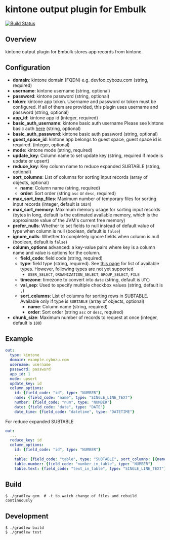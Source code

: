# kintone output plugin for Embulk

[![Build Status](https://travis-ci.org/trocco-io/embulk-output-kintone.svg?branch=master)](https://travis-ci.org/trocco-io/embulk-output-kintone)

## Overview

kintone output plugin for Embulk stores app records from kintone.

## Configuration

- **domain**: kintone domain (FQDN) e.g. devfoo.cybozu.com (string, required)
- **username**: kintone username (string, optional)
- **password**: kintone password (string, optional)
- **token**: kintone app token. Username and password or token must be configured. If all of them are provided, this plugin uses username and password (string, optional)
- **app_id**: kintone app id (integer, required)
- **basic_auth_username**: kintone basic auth username Please see kintone basic auth [here](https://jp.cybozu.help/general/en/admin/list_security/list_ip_basic/basic_auth.html) (string, optional)
- **basic_auth_password**: kintone basic auth password (string, optional)
- **guest_space_id**: kintone app belongs to guest space, guest space id is required. (integer, optional)
- **mode**: kintone mode (string, required)
- **update_key**: Column name to set update key (string, required if mode is update or upsert)
- **reduce_key**: Key column name to reduce expanded SUBTABLE (string, optional)
- **sort_columns**: List of columns for sorting input records (array of objects, optional)
    - **name**: Column name (string, required)
    - **order**: Sort order (string `asc` or `desc`, required)
- **max_sort_tmp_files**: Maximum number of temporary files for sorting input records (integer, default is `1024`)
- **max_sort_memory**: Maximum memory usage for sorting input records (bytes in long, default is the estimated available memory, which is the approximate value of the JVM's current free memory)
- **prefer_nulls**: Whether to set fields to null instead of default value of type when column is null (boolean, default is `false`)
- **ignore_nulls**: Whether to completely ignore fields when column is null (boolean, default is `false`)
- **column_options** advanced: a key-value pairs where key is a column name and value is options for the column.
    - **field_code**: field code (string, required)
    - **type**: field type (string, required). See [this page](https://cybozu.dev/ja/kintone/docs/overview/field-types/#field-type-update) for list of available types. However, following types are not yet supported
        - `USER_SELECT`, `ORGANIZATION_SELECT`, `GROUP_SELECT`, `FILE`
    - **timezone**: timezone to convert into `date` (string, default is `UTC`)
    - **val_sep**: Used to specify multiple checkbox values (string, default is `,`)
    - **sort_columns**: List of columns for sorting rows in SUBTABLE. Available only if type is `SUBTABLE` (array of objects, optional)
        - **name**: Column name (string, required)
        - **order**: Sort order (string `asc` or `desc`, required)
- **chunk_size**: Maximum number of records to request at once (integer, default is `100`)

## Example

```yaml
out:
  type: kintone
  domain: example.cybozu.com
  username: username
  password: password
  app_id: 1
  mode: upsert
  update_key: id
  column_options:
    id: {field_code: "id", type: "NUMBER"}
    name: {field_code: "name", type: "SINGLE_LINE_TEXT"}
    number: {field_code: "num", type: "NUMBER"}
    date: {field_code: "date", type: "DATE"}
    date_time: {field_code: "datetime", type: "DATETIME"}
```

For reduce expanded SUBTABLE
```yaml
out:
  ...
  reduce_key: id
  column_options:
    id: {field_code: "id", type: "NUMBER"}
    ...
    table: {field_code: "table", type: "SUBTABLE", sort_columns: [{name: number, order: asc}, {name: text, order: desc}]}
    table.number: {field_code: "number_in_table", type: "NUMBER"}
    table.text: {field_code: "text_in_table", type: "SINGLE_LINE_TEXT"}
```

## Build

```
$ ./gradlew gem  # -t to watch change of files and rebuild continuously
```

## Development
```
$ ./gradlew build
$ ./gradlew test
```
